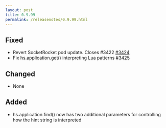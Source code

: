 ```yaml
---
layout: post
title: 0.9.99
permalink: /releasenotes/0.9.99.html
---
```


## Fixed

- Revert SocketRocket pod update. Closes #3422 [#3424](https://github.com/Hammerspoon/hammerspoon/pull/3424)
- Fix hs.application.get() interpreting Lua patterns [#3425](https://github.com/Hammerspoon/hammerspoon/pull/3425)

## Changed

- None

## Added

- hs.application.find() now has two additional parameters for controlling how the hint string is interpreted
